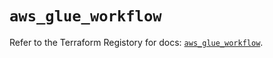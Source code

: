 # `aws_glue_workflow`

Refer to the Terraform Registory for docs: [`aws_glue_workflow`](https://registry.terraform.io/providers/hashicorp/aws/5.7.0/docs/resources/glue_workflow).
